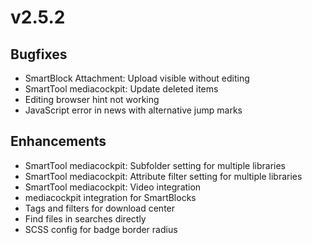 # v2.5.2

## Bugfixes

- SmartBlock Attachment: Upload visible without editing
- SmartTool mediacockpit: Update deleted items
- Editing browser hint not working
- JavaScript error in news with alternative jump marks

## Enhancements

- SmartTool mediacockpit: Subfolder setting for multiple libraries
- SmartTool mediacockpit: Attribute filter setting for multiple libraries
- SmartTool mediacockpit: Video integration
- mediacockpit integration for SmartBlocks
- Tags and filters for download center
- Find files in searches directly
- SCSS config for badge border radius
